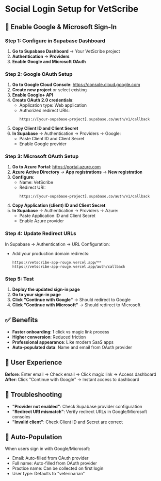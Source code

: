 # Social Login Setup for VetScribe

## 🚀 Enable Google & Microsoft Sign-In

### Step 1: Configure in Supabase Dashboard

1. **Go to Supabase Dashboard** → Your VetScribe project
2. **Authentication** → **Providers** 
3. **Enable Google and Microsoft OAuth**

### Step 2: Google OAuth Setup

1. **Go to Google Cloud Console**: https://console.cloud.google.com
2. **Create new project** or select existing
3. **Enable Google+ API**
4. **Create OAuth 2.0 credentials**:
   - Application type: Web application
   - Authorized redirect URIs: 
     ```
     https://[your-supabase-project].supabase.co/auth/v1/callback
     ```
5. **Copy Client ID and Client Secret**
6. **In Supabase** → Authentication → Providers → Google:
   - Paste Client ID and Client Secret
   - Enable Google provider

### Step 3: Microsoft OAuth Setup

1. **Go to Azure Portal**: https://portal.azure.com
2. **Azure Active Directory** → **App registrations** → **New registration**
3. **Configure**:
   - Name: VetScribe
   - Redirect URI: 
     ```
     https://[your-supabase-project].supabase.co/auth/v1/callback
     ```
4. **Copy Application (client) ID and Client Secret**
5. **In Supabase** → Authentication → Providers → Azure:
   - Paste Application ID and Client Secret
   - Enable Azure provider

### Step 4: Update Redirect URLs

In Supabase → Authentication → URL Configuration:
- Add your production domain redirects:
  ```
  https://vetscribe-app-rouge.vercel.app/**
  https://vetscribe-app-rouge.vercel.app/auth/callback
  ```

### Step 5: Test

1. **Deploy the updated sign-in page**
2. **Go to your sign-in page**
3. **Click "Continue with Google"** → Should redirect to Google
4. **Click "Continue with Microsoft"** → Should redirect to Microsoft

## ✅ Benefits

- **Faster onboarding**: 1 click vs magic link process
- **Higher conversion**: Reduced friction
- **Professional appearance**: Like modern SaaS apps
- **Auto-populated data**: Name and email from OAuth provider

## 🎯 User Experience

**Before**: Enter email → Check email → Click magic link → Access dashboard
**After**: Click "Continue with Google" → Instant access to dashboard

## 🔧 Troubleshooting

- **"Provider not enabled"**: Check Supabase provider configuration
- **"Redirect URI mismatch"**: Verify redirect URLs in Google/Microsoft consoles
- **"Invalid client"**: Check Client ID and Secret are correct

## 📧 Auto-Population

When users sign in with Google/Microsoft:
- Email: Auto-filled from OAuth provider
- Full name: Auto-filled from OAuth provider  
- Practice name: Can be collected on first login
- User type: Defaults to "veterinarian"
